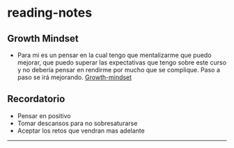 # reading-notes

## Growth Mindset
- Para mi es un pensar en la cual tengo que mentalizarme que puedo mejorar, que puedo superar las expectativas que tengo sobre este curso y no debería pensar en rendirme por mucho que se complique. Paso a paso se irá mejorando.
[Growth-mindset](http://www.atlassian.com/blog/inside-atlassian/growth-mindset)

## Recordatorio
- Pensar en positivo
- Tomar descansos para no sobresaturarse
- Aceptar los retos que vendran mas adelante


* * *
